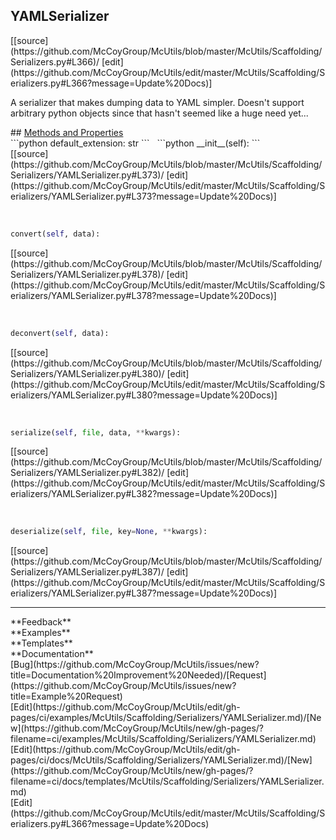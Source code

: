 ## <a id="McUtils.McUtils.Scaffolding.Serializers.YAMLSerializer">YAMLSerializer</a> 

<div class="docs-source-link" markdown="1">
[[source](https://github.com/McCoyGroup/McUtils/blob/master/McUtils/Scaffolding/Serializers.py#L366)/
[edit](https://github.com/McCoyGroup/McUtils/edit/master/McUtils/Scaffolding/Serializers.py#L366?message=Update%20Docs)]
</div>

A serializer that makes dumping data to YAML simpler.
Doesn't support arbitrary python objects since that hasn't seemed like
a huge need yet...







<div class="collapsible-section">
 <div class="collapsible-section collapsible-section-header" markdown="1">
## <a class="collapse-link" data-toggle="collapse" href="#methods" markdown="1"> Methods and Properties</a> <a class="float-right" data-toggle="collapse" href="#methods"><i class="fa fa-chevron-down"></i></a>
 </div>
 <div class="collapsible-section collapsible-section-body collapse show" id="methods" markdown="1">
 ```python
default_extension: str
```
<a id="McUtils.McUtils.Scaffolding.Serializers.YAMLSerializer.__init__" class="docs-object-method">&nbsp;</a> 
```python
__init__(self): 
```
<div class="docs-source-link" markdown="1">
[[source](https://github.com/McCoyGroup/McUtils/blob/master/McUtils/Scaffolding/Serializers/YAMLSerializer.py#L373)/
[edit](https://github.com/McCoyGroup/McUtils/edit/master/McUtils/Scaffolding/Serializers/YAMLSerializer.py#L373?message=Update%20Docs)]
</div>


<a id="McUtils.McUtils.Scaffolding.Serializers.YAMLSerializer.convert" class="docs-object-method">&nbsp;</a> 
```python
convert(self, data): 
```
<div class="docs-source-link" markdown="1">
[[source](https://github.com/McCoyGroup/McUtils/blob/master/McUtils/Scaffolding/Serializers/YAMLSerializer.py#L378)/
[edit](https://github.com/McCoyGroup/McUtils/edit/master/McUtils/Scaffolding/Serializers/YAMLSerializer.py#L378?message=Update%20Docs)]
</div>


<a id="McUtils.McUtils.Scaffolding.Serializers.YAMLSerializer.deconvert" class="docs-object-method">&nbsp;</a> 
```python
deconvert(self, data): 
```
<div class="docs-source-link" markdown="1">
[[source](https://github.com/McCoyGroup/McUtils/blob/master/McUtils/Scaffolding/Serializers/YAMLSerializer.py#L380)/
[edit](https://github.com/McCoyGroup/McUtils/edit/master/McUtils/Scaffolding/Serializers/YAMLSerializer.py#L380?message=Update%20Docs)]
</div>


<a id="McUtils.McUtils.Scaffolding.Serializers.YAMLSerializer.serialize" class="docs-object-method">&nbsp;</a> 
```python
serialize(self, file, data, **kwargs): 
```
<div class="docs-source-link" markdown="1">
[[source](https://github.com/McCoyGroup/McUtils/blob/master/McUtils/Scaffolding/Serializers/YAMLSerializer.py#L382)/
[edit](https://github.com/McCoyGroup/McUtils/edit/master/McUtils/Scaffolding/Serializers/YAMLSerializer.py#L382?message=Update%20Docs)]
</div>


<a id="McUtils.McUtils.Scaffolding.Serializers.YAMLSerializer.deserialize" class="docs-object-method">&nbsp;</a> 
```python
deserialize(self, file, key=None, **kwargs): 
```
<div class="docs-source-link" markdown="1">
[[source](https://github.com/McCoyGroup/McUtils/blob/master/McUtils/Scaffolding/Serializers/YAMLSerializer.py#L387)/
[edit](https://github.com/McCoyGroup/McUtils/edit/master/McUtils/Scaffolding/Serializers/YAMLSerializer.py#L387?message=Update%20Docs)]
</div>
 </div>
</div>












---


<div markdown="1" class="text-secondary">
<div class="container">
  <div class="row">
   <div class="col" markdown="1">
**Feedback**   
</div>
   <div class="col" markdown="1">
**Examples**   
</div>
   <div class="col" markdown="1">
**Templates**   
</div>
   <div class="col" markdown="1">
**Documentation**   
</div>
   <div class="col" markdown="1">
   
</div>
   <div class="col" markdown="1">
   
</div>
   <div class="col" markdown="1">
   
</div>
</div>
  <div class="row">
   <div class="col" markdown="1">
[Bug](https://github.com/McCoyGroup/McUtils/issues/new?title=Documentation%20Improvement%20Needed)/[Request](https://github.com/McCoyGroup/McUtils/issues/new?title=Example%20Request)   
</div>
   <div class="col" markdown="1">
[Edit](https://github.com/McCoyGroup/McUtils/edit/gh-pages/ci/examples/McUtils/Scaffolding/Serializers/YAMLSerializer.md)/[New](https://github.com/McCoyGroup/McUtils/new/gh-pages/?filename=ci/examples/McUtils/Scaffolding/Serializers/YAMLSerializer.md)   
</div>
   <div class="col" markdown="1">
[Edit](https://github.com/McCoyGroup/McUtils/edit/gh-pages/ci/docs/McUtils/Scaffolding/Serializers/YAMLSerializer.md)/[New](https://github.com/McCoyGroup/McUtils/new/gh-pages/?filename=ci/docs/templates/McUtils/Scaffolding/Serializers/YAMLSerializer.md)   
</div>
   <div class="col" markdown="1">
[Edit](https://github.com/McCoyGroup/McUtils/edit/master/McUtils/Scaffolding/Serializers.py#L366?message=Update%20Docs)   
</div>
   <div class="col" markdown="1">
   
</div>
   <div class="col" markdown="1">
   
</div>
   <div class="col" markdown="1">
   
</div>
</div>
</div>
</div>